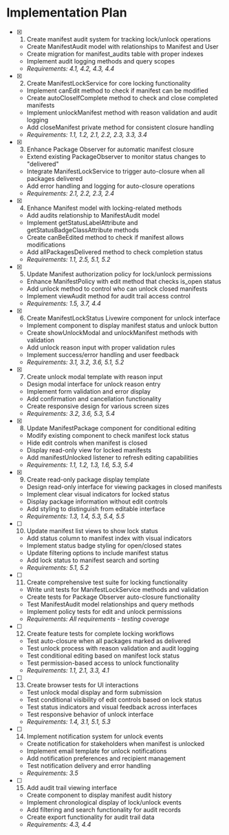 # Implementation Plan

- [x] 1. Create manifest audit system for tracking lock/unlock operations
  - Create ManifestAudit model with relationships to Manifest and User
  - Create migration for manifest_audits table with proper indexes
  - Implement audit logging methods and query scopes
  - _Requirements: 4.1, 4.2, 4.3, 4.4_

- [x] 2. Create ManifestLockService for core locking functionality
  - Implement canEdit method to check if manifest can be modified
  - Create autoCloseIfComplete method to check and close completed manifests
  - Implement unlockManifest method with reason validation and audit logging
  - Add closeManifest private method for consistent closure handling
  - _Requirements: 1.1, 1.2, 2.1, 2.2, 2.3, 3.3, 3.4_

- [x] 3. Enhance Package Observer for automatic manifest closure
  - Extend existing PackageObserver to monitor status changes to "delivered"
  - Integrate ManifestLockService to trigger auto-closure when all packages delivered
  - Add error handling and logging for auto-closure operations
  - _Requirements: 2.1, 2.2, 2.3, 2.4_

- [x] 4. Enhance Manifest model with locking-related methods
  - Add audits relationship to ManifestAudit model
  - Implement getStatusLabelAttribute and getStatusBadgeClassAttribute methods
  - Create canBeEdited method to check if manifest allows modifications
  - Add allPackagesDelivered method to check completion status
  - _Requirements: 1.1, 2.5, 5.1, 5.2_

- [x] 5. Update Manifest authorization policy for lock/unlock permissions
  - Enhance ManifestPolicy with edit method that checks is_open status
  - Add unlock method to control who can unlock closed manifests
  - Implement viewAudit method for audit trail access control
  - _Requirements: 1.5, 3.7, 4.4_

- [x] 6. Create ManifestLockStatus Livewire component for unlock interface
  - Implement component to display manifest status and unlock button
  - Create showUnlockModal and unlockManifest methods with validation
  - Add unlock reason input with proper validation rules
  - Implement success/error handling and user feedback
  - _Requirements: 3.1, 3.2, 3.6, 5.1, 5.2_

- [x] 7. Create unlock modal template with reason input
  - Design modal interface for unlock reason entry
  - Implement form validation and error display
  - Add confirmation and cancellation functionality
  - Create responsive design for various screen sizes
  - _Requirements: 3.2, 3.6, 5.3, 5.4_

- [x] 8. Update ManifestPackage component for conditional editing
  - Modify existing component to check manifest lock status
  - Hide edit controls when manifest is closed
  - Display read-only view for locked manifests
  - Add manifestUnlocked listener to refresh editing capabilities
  - _Requirements: 1.1, 1.2, 1.3, 1.6, 5.3, 5.4_

- [x] 9. Create read-only package display template
  - Design read-only interface for viewing packages in closed manifests
  - Implement clear visual indicators for locked status
  - Display package information without edit controls
  - Add styling to distinguish from editable interface
  - _Requirements: 1.3, 1.4, 5.3, 5.4, 5.5_

- [ ] 10. Update manifest list views to show lock status
  - Add status column to manifest index with visual indicators
  - Implement status badge styling for open/closed states
  - Update filtering options to include manifest status
  - Add lock status to manifest search and sorting
  - _Requirements: 5.1, 5.2_

- [ ] 11. Create comprehensive test suite for locking functionality
  - Write unit tests for ManifestLockService methods and validation
  - Create tests for Package Observer auto-closure functionality
  - Test ManifestAudit model relationships and query methods
  - Implement policy tests for edit and unlock permissions
  - _Requirements: All requirements - testing coverage_

- [ ] 12. Create feature tests for complete locking workflows
  - Test auto-closure when all packages marked as delivered
  - Test unlock process with reason validation and audit logging
  - Test conditional editing based on manifest lock status
  - Test permission-based access to unlock functionality
  - _Requirements: 1.1, 2.1, 3.3, 4.1_

- [ ] 13. Create browser tests for UI interactions
  - Test unlock modal display and form submission
  - Test conditional visibility of edit controls based on lock status
  - Test status indicators and visual feedback across interfaces
  - Test responsive behavior of unlock interface
  - _Requirements: 1.4, 3.1, 5.1, 5.3_

- [ ] 14. Implement notification system for unlock events
  - Create notification for stakeholders when manifest is unlocked
  - Implement email template for unlock notifications
  - Add notification preferences and recipient management
  - Test notification delivery and error handling
  - _Requirements: 3.5_

- [ ] 15. Add audit trail viewing interface
  - Create component to display manifest audit history
  - Implement chronological display of lock/unlock events
  - Add filtering and search functionality for audit records
  - Create export functionality for audit trail data
  - _Requirements: 4.3, 4.4_